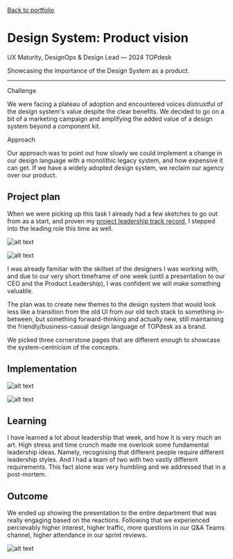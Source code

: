 <a href="/portfolio.html" class="back-link">Back to portfolio</a>

<h1>Design System: Product vision</h1>

<div class="article-intro">

<bb-tags>

UX Maturity, DesignOps & Design Lead — 2024 TOPdesk

</bb-tags>

<bb-intro>

Showcasing the importance of the Design System as a product.

</bb-intro>

---

<bb-tags>

Challenge

</bb-tags>

We were facing a plateau of adoption and encountered voices distrustful of the design system's value despite the clear benefits. We decided to go on a bit of a marketing campaign and amplifying the added value of a design system beyond a component kit.

<bb-tags>

Approach

</bb-tags>

Our approach was to point out how slowly we could implement a change in our design language with a monolithic legacy system, and how expensive it can get. If we have a widely adopted design system, we reclaim our agency over our product.

</div>

## Project plan

When we were picking up this task I already had a few sketches to go out from as a start, and proven my [project leadership track record](../portfolio/ops-design-system.html), I stepped into the leading role this time as well.

![alt text](/assets/img/ds-vision-ideation1.png)

![alt text](/assets/img/ds-vision-ideation2.png)

I was already familiar with the skillset of the designers I was working with, and due to our very short timeframe of one week (until a presentation to our CEO and the Product Leadership), I was confident we will make something valuable. 

The plan was to create new themes to the design system that would look less like a transition from the old UI from our old tech stack to something in-between, but something forward-thinking and actually new, still maintaining the friendly/business-casual design language of TOPdesk as a brand.

We picked three cornerstone pages that are different enough to showcase the system-centricism of the concepts.

## Implementation

![alt text](/assets/img/ds-vision-home.png)

![alt text](/assets/img/ds-vision-incident.png)

## Learning

I have learned a lot about leadership that week, and how it is very much an art. High stress and time crunch made me overlook some fundamental leadership ideas. Namely, recognising that different people require different leadership styles. And I had a team of two with two vastly different requirements. This fact alone was very humbling and we addressed that in a post-mortem.

## Outcome

We ended up showing the presentation to the entire department that was really engaging based on the reactions. Following that we experienced percievably higher interest, higher traffic, more questions in our Q&A Teams channel, higher attendance in our sprint reviews.

![alt text](/assets/img/ds-vision-slide.png)